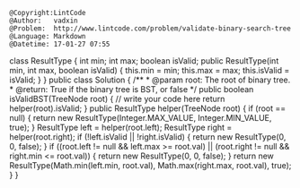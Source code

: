 ```
@Copyright:LintCode
@Author:   vadxin
@Problem:  http://www.lintcode.com/problem/validate-binary-search-tree
@Language: Markdown
@Datetime: 17-01-27 07:55
```

class ResultType {
    int min;
    int max;
    boolean isValid;
    public ResultType(int min, int max, boolean isValid) {
        this.min = min;
        this.max = max;
        this.isValid = isValid;
    }
}
public class Solution {
    /**
     * @param root: The root of binary tree.
     * @return: True if the binary tree is BST, or false
     */
    public boolean isValidBST(TreeNode root) {
        // write your code here
        return helper(root).isValid;
    }
    public ResultType helper(TreeNode root) {
        if (root == null) {
            return new ResultType(Integer.MAX_VALUE, Integer.MIN_VALUE, true);
        }
        ResultType left = helper(root.left);
        ResultType right = helper(root.right);
        if (!left.isValid || !right.isValid) {
            return new ResultType(0, 0, false);
        }
        if ((root.left != null && left.max >= root.val) || (root.right != null && right.min <= root.val)) {
            return new ResultType(0, 0, false);
        }
        return new ResultType(Math.min(left.min, root.val), Math.max(right.max, root.val), true);
    }
}
